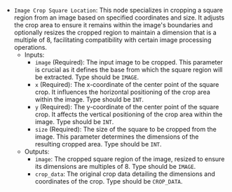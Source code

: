 - `Image Crop Square Location`: This node specializes in cropping a square region from an image based on specified coordinates and size. It adjusts the crop area to ensure it remains within the image's boundaries and optionally resizes the cropped region to maintain a dimension that is a multiple of 8, facilitating compatibility with certain image processing operations.
    - Inputs:
        - `image` (Required): The input image to be cropped. This parameter is crucial as it defines the base from which the square region will be extracted. Type should be `IMAGE`.
        - `x` (Required): The x-coordinate of the center point of the square crop. It influences the horizontal positioning of the crop area within the image. Type should be `INT`.
        - `y` (Required): The y-coordinate of the center point of the square crop. It affects the vertical positioning of the crop area within the image. Type should be `INT`.
        - `size` (Required): The size of the square to be cropped from the image. This parameter determines the dimensions of the resulting cropped area. Type should be `INT`.
    - Outputs:
        - `image`: The cropped square region of the image, resized to ensure its dimensions are multiples of 8. Type should be `IMAGE`.
        - `crop_data`: The original crop data detailing the dimensions and coordinates of the crop. Type should be `CROP_DATA`.

